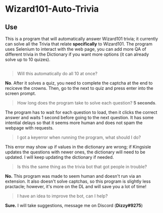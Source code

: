 # Wizard101-Auto-Trivia

## Use
This is a program that will automatically answer Wizard101 trivia; it currently can solve all the Trivia that relate **specifically** to Wizard101. The program uses Selenium to interact with the web page, you can add more QA of different trivia in the Dictionary if you want more options (it can already solve up to 10 quizes).
##
>Will this automatically do all 10 at once?

**No**. After it solves a quiz, you need to complete the captcha at the end to reciceve the crowns. Then, go to the next to quiz and press enter into the screen prompt.

>How long does the program take to solve each question?
**5 seconds**. 

The program has to wait for each question to load, then it clicks the correct answer and waits 1 second before going to the next question. It has some intential delays so that it seems more human and does not spam the webpage with requests.

>I got a keyerror when running the program, what should I do?

This error may show up if values in the dictionary are wrong; if Kingsisle updates the questions with newer ones, the dictionary will need to be updated. I will keep updating the dictionary if needed.

>Is this the same thing as the trivia bot that got people in trouble?

**No.** This program was made to seem human and doesn't run via an extension. It also doesn't solve captchas, so this program is slightly less practacle; however, it's more on the DL and will save you a lot of time!

>I have an idea to improve the bot, can I help?

**Sure.** I will take suggestions, message me on Discord (**Dizzy#9275**)
